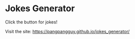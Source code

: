 # Jokes Generator

Click the button for jokes!

Visit the site: https://pangpangguy.github.io/jokes_generator/
